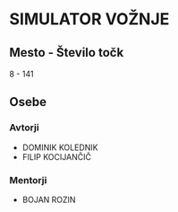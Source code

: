 # SIMULATOR VOŽNJE
## Mesto - Število točk
8 - 141
## Osebe
### Avtorji
 * DOMINIK KOLEDNIK
 * FILIP KOCIJANČIČ
### Mentorji
 * BOJAN ROZIN